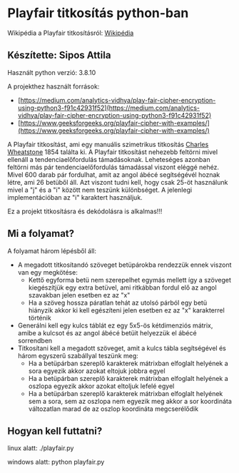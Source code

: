 # Playfair titkosítás python-ban

Wikipédia a Playfair titkosításról: [Wikipédia](https://en.wikipedia.org/wiki/Playfair_cipher)

## Készítette: Sipos Attila

Használt python verzió: 3.8.10

A projekthez használt források:
- [https://medium.com/analytics-vidhya/play-fair-cipher-encryption-using-python3-f91c42931f52](https://medium.com/analytics-vidhya/play-fair-cipher-encryption-using-python3-f91c42931f52)
- [https://www.geeksforgeeks.org/playfair-cipher-with-examples/](https://www.geeksforgeeks.org/playfair-cipher-with-examples/)

A Playfair titkosítást, ami egy manuális szimetrikus titkosítás [Charles Wheatstone](https://en.wikipedia.org/wiki/Charles_Wheatstone) 1854 találta ki. A Playfair titkosítást nehezebb feltörni mivel ellenáll a tendenciaelőfordulás támadásoknak. Leheteséges azonban feltörni más pár tendenciaelőfordulás támadással viszont eléggé nehéz. Mivel 600 darab pár fordulhat, amit az angol ábécé segítségévél hoznak létre, ami 26 betüből áll. Azt viszont tudni kell, hogy csak 25-öt használunk mivel a "j" és a "i" között nem teszünk különbséget. A jelenlegi implementációban az "i" karaktert használjuk.

Ez a projekt titkosításra és dekódolásra is alkalmas!!!

## Mi a folyamat?

A folyamat három lépésből áll:
- A megadott titkosítandó szöveget betüpárokba rendezzük ennek viszont van egy megkötése:
    - Kettő egyforma betü nem szerepelhet egymás mellett így a szöveget kiegészítjük egy extra betüvel, ami ritkábban fordul elő az angol szavakban jelen esetben ez az "x"
    - Ha a szöveg hossza páratlan tehát az utolsó párból egy betü hiányzik akkor ki kell egészíteni jelen esetben ez az "x" karakterrel történik
- Generálni kell egy kulcs táblát ez egy 5x5-ös kétdimenziós mátrix, amibe a kulcsot és az angol ábécé betüit helyezzük el ábécé sorrendben
- Titkosítani kell a megadott szöveget, amit a kulcs tábla segítségével és három egyszerű szabállyal teszünk meg:
    - Ha a betüpárban szereplő karakterek mátrixban elfoglalt helyének a sora egyezik akkor azokat eltojuk jobbra egyel
    - Ha a betüpárban szereplő karakterek mátrixban elfoglalt helyének a oszlopa egyezik akkor azokat eltoljuk lefelé egyel
    - Ha a betüpárban szereplő karakterek mátrixban elfoglalt helyének sem a sora, sem az oszlopa nem egyezik meg akkor a sor koordináta változatlan marad de az oszlop koordináta megcserélődik

## Hogyan kell futtatni?

linux alatt: ./playfair.py

windows alatt: python playfair.py
